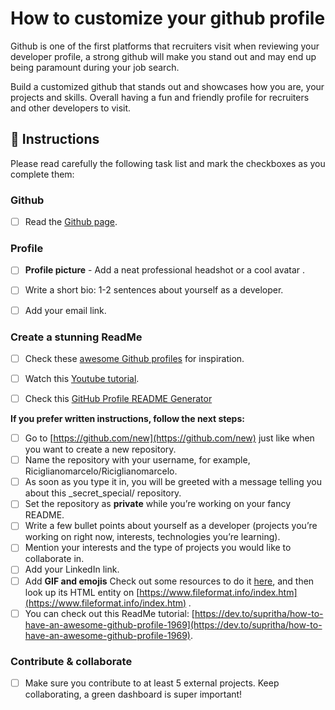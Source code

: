 
# How to customize your github profile

Github is one of the first platforms that recruiters visit when reviewing your developer profile, a strong github will make you stand out and may end up being paramount during your job search.

Build a customized github that stands out and showcases how you are, your projects and skills. Overall having a fun and friendly profile for recruiters and other developers to visit.

## 📝 Instructions

Please read carefully the following task list and mark the checkboxes as you complete them:

### Github 

- [ ] Read the [Github page](https://www.notion.so/4geeksacademy/GitHub-8d7f2e2b99f541c3b34c07f3987e9d59).

### Profile

- [ ] **Profile picture** - Add a neat professional headshot or a cool avatar .

- [ ] Write a short bio: 1-2 sentences about yourself as a developer.

- [ ] Add your email link.

### Create a stunning ReadMe

- [ ] Check these [awesome Github profiles](https://github.com/abhisheknaiidu/awesome-github-profile-readme) for inspiration.

- [ ] Watch this [Youtube tutorial](https://www.youtube.com/watch?v=ECuqb5Tv9qI&feature=youtu.be). 

- [ ] Check this [GitHub Profile README Generator](https://rahuldkjain.github.io/gh-profile-readme-generator/)

**If you prefer written instructions, follow the next steps:**

- [ ] Go to [https://github.com/new](https://github.com/new) just like when you want to create a new repository.
- [ ] Name the repository with your username, for example, Riciglianomarcelo/Riciglianomarcelo.
- [ ]  As soon as you type it in, you will be greeted with a message telling you about this _secret_special/ repository.
- [ ] Set the repository as **private** while you’re working on your fancy README.
- [ ] Write a few bullet points about yourself as a developer (projects you’re working on right now, interests, technologies you’re learning).
- [ ] Mention your interests and the type of projects you would like to collaborate in. 
- [ ] Add your LinkedIn link.
- [ ] Add **GIF and emojis** Check out some resources to do it [here](https://emojipedia.org/emoji/), and then look up its HTML entity on [https://www.fileformat.info/index.htm](https://www.fileformat.info/index.htm) _._
- [ ] You can check out this ReadMe tutorial: [https://dev.to/supritha/how-to-have-an-awesome-github-profile-1969](https://dev.to/supritha/how-to-have-an-awesome-github-profile-1969).  

### Contribute & collaborate

- [ ] Make sure you contribute to at least 5 external projects. Keep collaborating, a green dashboard is super important! 
